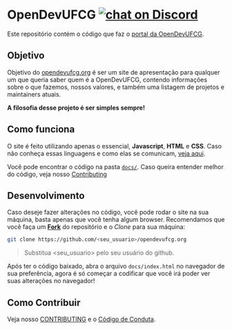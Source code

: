
# OpenDevUFCG [![chat on Discord](https://img.shields.io/discord/558293573494112257.svg?logo=discord)](https://discordapp.com/invite/vFFGGEE)
 
Este repositório contém o código que faz o [portal da OpenDevUFCG](https://opendevufcg.org/).

## Objetivo

Objetivo do [opendevufcg.org](https://opendevufcg.org/) é ser um site de apresentação para qualquer um que queria saber quem é a OpenDevUFCG, contendo informações sobre o que fazemos, nossos valores, e também uma listagem de projetos e maintainers atuais.

**A filosofia desse projeto é ser simples sempre!**

## Como funciona

O site é feito utilizando apenas o essencial, **Javascript**, **HTML** e **CSS**. Caso não conheça essas linguagens e como elas se comunicam, [veja aqui](http://apexensino.com.br/html-css-e-javascript-entendendo-melhor-base-da-programacao-front-end/).

Você pode encontrar o código na pasta [`docs/`](docs). Caso queira entender melhor do código, veja nosso [Contributing](/CONTRIBUTING.md)

## Desenvolvimento

Caso deseje fazer alterações no código, você pode rodar o site na sua máquina, basta apenas que você tenha algum browser. Recomendamos que você faça um [**Fork**](https://github.com/UNIVALI-LITE/Portugol-Studio/wiki/Fazendo-um-Fork-do-reposit%C3%B3rio) do repositório e o *Clone* para sua máquina:

``` bash
git clone https://github.com/<seu_usuario>/opendevufcg.org
``` 

> Substitua <seu_usuario> pelo seu usuário do github.

Após ter o código baixado, abra o arquivo `docs/index.html` no navegador de sua preferência, agora é só começar a codificar que você irá poder ver suas alterações no navegador!

## Como Contribuir

Veja nosso [CONTRIBUTING](/CONTRIBUTING.md) e o [Código de Conduta](/CODE_OF_CONDUCT.md).
